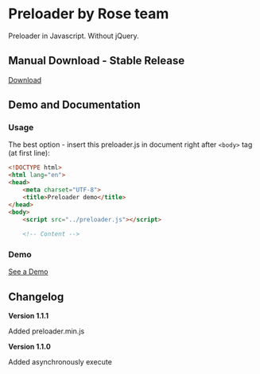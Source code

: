 # Preloader by Rose team

Preloader in Javascript. Without jQuery.

## Manual Download - Stable Release
[Download](https://github.com/iiiBird/preloader/releases)

## Demo and Documentation
### Usage
The best option - insert this preloader.js in document right after `<body>` tag (at first line):

```html
<!DOCTYPE html>
<html lang="en">
<head>
	<meta charset="UTF-8">
	<title>Preloader demo</title>
</head>
<body>
	<script src="../preloader.js"></script>
	
	<!-- Content -->
```

### Demo
[See a Demo](https://iiibird.github.io/preloader/demo/)

## Changelog

__Version 1.1.1__

Added preloader.min.js

__Version 1.1.0__

Added asynchronously execute
